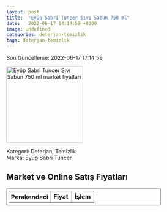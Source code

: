 ```yaml
---
layout: post
title:  "Eyüp Sabri Tuncer Sıvı Sabun 750 ml"
date:   2022-06-17 14:14:59 +0300
image: undefined
categories: deterjan-temizlik
tags: deterjan-temizlik
---
```


Son Güncelleme: 2022-06-17 17:14:59

<img src="undefined" width="200" alt="Eyüp Sabri Tuncer Sıvı Sabun 750 ml market fiyatları" />

Kategori: Deterjan, Temizlik
<br />
Marka: Eyüp Sabri Tuncer

<h2>Market ve Online Satış Fiyatları</h2>

<table border="1" style="padding: 5px;width:80%;">
  <tr>
    <td style="padding: 5px;"><strong>Perakendeci</strong></td>
    <td><strong>Fiyat</strong></td>
    <td><strong>İşlem</strong></td>
  </tr>
  
</table>
